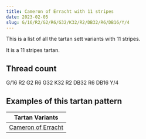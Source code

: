 ```yaml
---
title: Cameron of Erracht with 11 stripes
date: 2023-02-05
slug: G/16/R2/G2/R6/G32/K32/R2/DB32/R6/DB16/Y/4
---
```

This is a list of all the tartan sett variants with 11 stripes.

It is a 11 stripes tartan.


## Thread count
G/16 R2 G2 R6 G32 K32 R2 DB32 R6 DB16 Y/4

## Examples of this tartan pattern

| Tartan Variants |
|---------------|
| [Cameron of Erracht](/variants/g/16/r2/g2/r6/g32/k32/r2/db32/r6/db16/y/4-db00004c-g004c00-k000000-rc80000-yffc800)||
